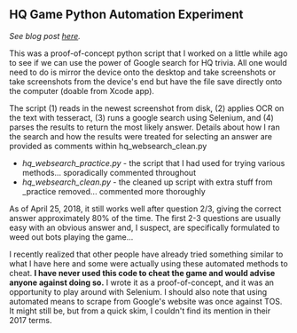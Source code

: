 ## HQ Game Python Automation Experiment
*See blog post [here](https://pattishih.com/project-a-nostalgic-look-back-at-hq-trivia-and-my-get-rich-quick-python-automation-experiment/).*

This was a proof-of-concept python script that I worked on a little while ago to see if we can use the power of Google search for HQ trivia. All one would need to do is mirror the device onto the desktop and take screenshots or take screenshots from the device's end but have the file save directly onto the computer (doable from Xcode app).

The script (1) reads in the newest screenshot from disk, (2) applies OCR on the text with tesseract, (3) runs a google search using Selenium, and (4) parses the results to return the most likely answer. Details about how I ran the search and how the results were treated for selecting an answer are provided as comments within hq\_websearch\_clean.py

* _hq\_websearch\_practice.py_ - the script that I had used for trying various methods... sporadically commented throughout
* _hq\_websearch\_clean.py_ - the cleaned up script with extra stuff from \_practice removed... commented more thoroughly

As of April 25, 2018, it still works well after question 2/3, giving the correct answer approximately 80% of the time. The first 2-3 questions are usually easy with an obvious answer and, I suspect, are specifically formulated to weed out bots playing the game... 

I recently realized that other people have already tried something similar to what I have here and some were actually using these automated methods to cheat. **I have never used this code to cheat the game and would advise anyone against doing so.** I wrote it as a proof-of-concept, and it was an opportunity to play around with Selenium. I should also note that using automated means to scrape from Google's website was once against TOS. It might still be, but from a quick skim, I couldn't find its mention in their 2017 terms.
